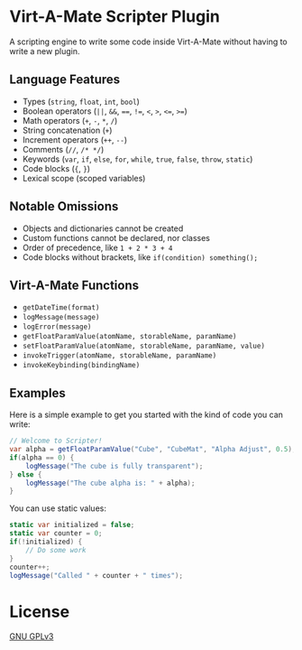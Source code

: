 # Virt-A-Mate Scripter Plugin

A scripting engine to write some code inside Virt-A-Mate without having to write a new plugin.

## Language Features

- Types (`string`, `float`, `int`, `bool`)
- Boolean operators (`||`, `&&`, `==`, `!=`, `<`, `>`, `<=`, `>=`)
- Math operators (`+`, `-`, `*`, `/`)
- String concatenation (`+`)
- Increment operators (`++`, `--`)
- Comments (`//`, `/* */`)
- Keywords (`var`, `if`, `else`, `for`, `while`, `true`, `false`, `throw`, `static`)
- Code blocks (`{`, `}`)
- Lexical scope (scoped variables)

## Notable Omissions

- Objects and dictionaries cannot be created
- Custom functions cannot be declared, nor classes
- Order of precedence, like `1 + 2 * 3 + 4`
- Code blocks without brackets, like `if(condition) something();`

## Virt-A-Mate Functions

- `getDateTime(format)`
- `logMessage(message)`
- `logError(message)`
- `getFloatParamValue(atomName, storableName, paramName)`
- `setFloatParamValue(atomName, storableName, paramName, value)`
- `invokeTrigger(atomName, storableName, paramName)`
- `invokeKeybinding(bindingName)`

## Examples

Here is a simple example to get you started with the kind of code you can write:

```c#
// Welcome to Scripter!
var alpha = getFloatParamValue("Cube", "CubeMat", "Alpha Adjust", 0.5);
if(alpha == 0) {
    logMessage("The cube is fully transparent");
} else {
    logMessage("The cube alpha is: " + alpha);
}
```

You can use static values:

```c#
static var initialized = false;
static var counter = 0;
if(!initialized) {
    // Do some work
}
counter++;
logMessage("Called " + counter + " times");
```

# License

[GNU GPLv3](LICENSE.md)
